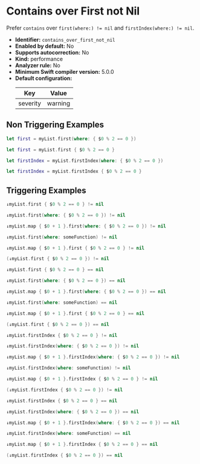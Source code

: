 # Contains over First not Nil

Prefer `contains` over `first(where:) != nil` and `firstIndex(where:) != nil`.

* **Identifier:** `contains_over_first_not_nil`
* **Enabled by default:** No
* **Supports autocorrection:** No
* **Kind:** performance
* **Analyzer rule:** No
* **Minimum Swift compiler version:** 5.0.0
* **Default configuration:**
  <table>
  <thead>
  <tr><th>Key</th><th>Value</th></tr>
  </thead>
  <tbody>
  <tr>
  <td>
  severity
  </td>
  <td>
  warning
  </td>
  </tr>
  </tbody>
  </table>

## Non Triggering Examples

```swift
let first = myList.first(where: { $0 % 2 == 0 })
```

```swift
let first = myList.first { $0 % 2 == 0 }
```

```swift
let firstIndex = myList.firstIndex(where: { $0 % 2 == 0 })
```

```swift
let firstIndex = myList.firstIndex { $0 % 2 == 0 }
```

## Triggering Examples

```swift
↓myList.first { $0 % 2 == 0 } != nil
```

```swift
↓myList.first(where: { $0 % 2 == 0 }) != nil
```

```swift
↓myList.map { $0 + 1 }.first(where: { $0 % 2 == 0 }) != nil
```

```swift
↓myList.first(where: someFunction) != nil
```

```swift
↓myList.map { $0 + 1 }.first { $0 % 2 == 0 } != nil
```

```swift
(↓myList.first { $0 % 2 == 0 }) != nil
```

```swift
↓myList.first { $0 % 2 == 0 } == nil
```

```swift
↓myList.first(where: { $0 % 2 == 0 }) == nil
```

```swift
↓myList.map { $0 + 1 }.first(where: { $0 % 2 == 0 }) == nil
```

```swift
↓myList.first(where: someFunction) == nil
```

```swift
↓myList.map { $0 + 1 }.first { $0 % 2 == 0 } == nil
```

```swift
(↓myList.first { $0 % 2 == 0 }) == nil
```

```swift
↓myList.firstIndex { $0 % 2 == 0 } != nil
```

```swift
↓myList.firstIndex(where: { $0 % 2 == 0 }) != nil
```

```swift
↓myList.map { $0 + 1 }.firstIndex(where: { $0 % 2 == 0 }) != nil
```

```swift
↓myList.firstIndex(where: someFunction) != nil
```

```swift
↓myList.map { $0 + 1 }.firstIndex { $0 % 2 == 0 } != nil
```

```swift
(↓myList.firstIndex { $0 % 2 == 0 }) != nil
```

```swift
↓myList.firstIndex { $0 % 2 == 0 } == nil
```

```swift
↓myList.firstIndex(where: { $0 % 2 == 0 }) == nil
```

```swift
↓myList.map { $0 + 1 }.firstIndex(where: { $0 % 2 == 0 }) == nil
```

```swift
↓myList.firstIndex(where: someFunction) == nil
```

```swift
↓myList.map { $0 + 1 }.firstIndex { $0 % 2 == 0 } == nil
```

```swift
(↓myList.firstIndex { $0 % 2 == 0 }) == nil
```
